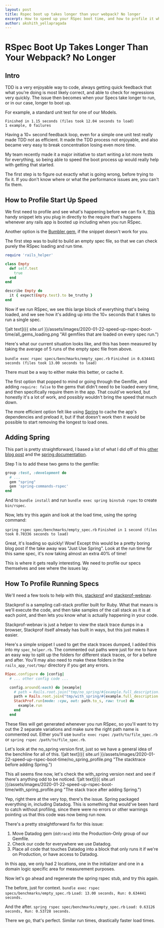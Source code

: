 ```yaml
---
layout: post
title: Rspec boot up takes longer than your webpack? No longer
excerpt: How to speed up your RSpec boot time, and how to profile it when something goes wrong to speed it up correctly.
author: akshith_yellapragada
---
```


# RSpec Boot Up Takes Longer Than Your Webpack? No Longer

## Intro

TDD is a very enjoyable way to code, always getting quick feedback that what you're doing is most likely correct, and able to check for regressions very quickly. The issue then becomes when your Specs take longer to run, or in our case, longer to boot up. 

For example, a standard unit test for one of our Models.

```
Finished in 1.15 seconds (files took 12.04 seconds to load)
1 example, 0 failures
```

Having a 10+ second feedback loop, even for a simple one unit test really made TDD not as efficient.
It made the TDD process not enjoyable, and also became very easy to break concentration losing even more time.

My team recently made it a major initiative to start writing a lot more tests for everything, so being able to speed the boot process up would really help with getting that started.

The first step is to figure out exactly what is going wrong, before trying to fix it. 
If you don't know where or what the performance issues are, you can't fix them.

## How to Profile Start Up Speed

We first need to profile and see what's happening before we can fix it, [this](https://mildlyinternet.com/code/profiling-rails-boot-time.html) handy snippet lets you plug in directly to the require that's happens whenever any rails app is booted up including when you run RSpec.

Another option is the [Bumbler gem](https://github.com/nevir/Bumbler), if the snippet doesn't work for you.

The first step was to build to build an empty spec file, so that we can check purely the RSpec loading and run time.

```ruby
require 'rails_helper'

class Empty
  def self.test
    true
  end
end

describe Empty do
  it { expect(Empty.test).to be_truthy }
end
```

Now if we run RSpec, we see this large block of everything that's being loaded, and we see how it's adding up into the 10+ seconds that it takes to run a single spec.

![alt text]({{ site.url }}/assets/images/2020-01-22-speed-up-rspec-boot-time/all_gems_loading.png "All gemfiles that are loaded on every spec run.")

Here's what our current situation looks like, and this has been measured by taking the average of 5 runs of the empty spec file from above.

`bundle exec rspec specs/benchmarks/empty_spec.rb`
`Finished in 0.634441 seconds (files took 13.00 seconds to load)`

There must be a way to either make this better, or cache it.

The first option that popped to mind or going through the Gemfile, and adding `require: false` to the gems that didn't need to be loaded every time, and then specifically require them in the app. That could've worked, but honestly it's a lot of work, and possibly wouldn't bring the speed that much down.

The more efficient option felt like using [Spring](https://github.com/rails/spring) to cache the app's dependencies and preload it, but if that doesn't work then it would be possible to start removing the longest to load ones.

## Adding Spring

This part is pretty straightforward, I based a lot of what I did off of this [other blog post](https://schwad.github.io/ruby/rails/testing/2017/08/14/50-times-faster-rspec-loading.html) and the [spring documentation](https://github.com/rails/spring).


Step 1 is to add these two gems to the gemfile:

```ruby
group :test, :development do
  # ...
  gem "spring"
  gem 'spring-commands-rspec'
end
```

And to `bundle install` and run `bundle exec spring binstub rspec` to create `bin/rspec`.

Now, lets try this again and look at the load time, using the spring command:

`spring rspec spec/benchmarks/empty_spec.rb`
`Finished in 1 second (files took 0.70336 seconds to load)`

Great, it's loading so quickly! Wow! Except this would be a pretty boring blog post if the take away was "Just Use Spring". 
Look at the run time for this same spec, it's now taking almost an extra 40% of time!

This is where it gets really interesting. We need to profile our specs themselves and see where the issues lay.

## How To Profile Running Specs

We'll need a few tools to help with this, [stackprof](https://github.com/tmm1/stackprof) and [stackprof-webnav](https://github.com/alisnic/stackprof-webnav).

Stackprof is a sampling call-stack profiler built for Ruby. What that means is we'll execute the code, and then take samples of the call stack as it is at each point, and then lets you know what is actually happening in your code.

Stackprof-webnav is just a helper to view the stack trace dumps in a browser, Stackprof itself already has built in ways, but this just makes it easier.

Here's a simple snippet I used to get the stack traces dumped, I added this into my `spec_helper.rb`.
The commented out paths were just for me to have an easy way to split up the folders for different stack traces, or for a before and after.
You'll may also need to make these folders in the `rails_app_root/tmp/` directory if you get any errors.

```ruby
RSpec.configure do |config|
  # ... other config code ...

  config.around(:each) do |example|
    # path = Rails.root.join("tmp/no_spring/#{example.full_description.parameterize}.dump")
    path = Rails.root.join("tmp/with_spring/#{example.full_description.parameterize}.dump")
    StackProf.run(mode: :cpu, out: path.to_s, raw: true) do
      example.run
    end
  end
```

These files will get generated whenever you run RSpec, so you'll want to try out the 2 separate variations and make sure the right path name is commented out. Either you'll use `bundle exec rspec /path/to/file_spec.rb` or `spring rspec /path/to/file_spec.rb`.

Let's look at the no_spring version first, just so we have a general idea of the benchline for all of this.
![alt text]({{ site.url }}/assets/images/2020-01-22-speed-up-rspec-boot-time/no_spring_profile.png "The stacktrace before adding Spring.")

This all seems fine now, let's check the with_spring version next and see if there's anything odd to be noticed.
![alt text]({{ site.url }}/assets/images/2020-01-22-speed-up-rspec-boot-time/with_spring_profile.png "The stack trace after adding Spring.")

Yep, right there at the very top, there's the issue. Spring packaged everything in, including Datadog.
This is something that would've been hard to catch without profiling, since there were no errors or other warnings pointing us that this code was now being run now.

There's a pretty straightforward fix for this issue: 
1. Move Datadog gem (`ddtrace`) into the Production-Only group of our Gemfile.
2. Check our code for everywhere we use Datadog.
3.  Place all code that touches Datadog into a block that only runs it if we're on Production, or have access to Datadog.

In this app, we only had 2 locations, one in the initializer and one in a domain logic specific area for measurement purposes.

Now let's go ahead and regenerate the spring rspec stub, and try this again.

The before, just for context.
`bundle exec rspec specs/benchmarks/empty_spec.rb`
`Load: 13.00 seconds, Run: 0.634441 seconds.`

And the after.
`spring rspec spec/benchmarks/empty_spec.rb`
`Load: 0.63126 seconds, Run: 0.53728 seconds.`

There we go, that's perfect. Similar run times, drastically faster load times.
